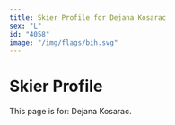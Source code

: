```yaml
---
title: Skier Profile for Dejana Kosarac
sex: "L"
id: "4058"
image: "/img/flags/bih.svg" 
---
```


# Skier Profile

This page is for: Dejana Kosarac.
    